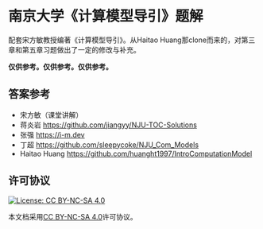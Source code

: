 # 南京大学《计算模型导引》题解

配套宋方敏教授编著《计算模型导引》。从Haitao Huang那clone而来的，对第三章和第五章习题做出了一定的修改与补充。

**仅供参考。仅供参考。仅供参考。**

## 答案参考

* 宋方敏（课堂讲解）
* 蒋炎岩 https://github.com/jiangyy/NJU-TOC-Solutions
* 张强 https://i-m.dev
* 丁超 https://github.com/sleepycoke/NJU_Com_Models
* Haitao Huang https://github.com/huanght1997/IntroComputationModel

## 许可协议
[![License: CC BY-NC-SA 4.0](https://mirrors.creativecommons.org/presskit/buttons/88x31/svg/by-nc-sa.svg)](https://creativecommons.org/licenses/by-nc-sa/4.0/)

本文档采用[CC BY-NC-SA 4.0](https://creativecommons.org/licenses/by-nc-sa/4.0/)许可协议。
